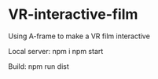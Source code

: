 # VR-interactive-film
Using A-frame to make a VR film interactive

Local server:
npm i
npm start

Build:
npm run dist